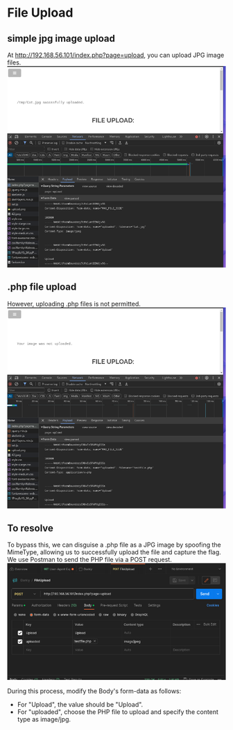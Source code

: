 # File Upload

## simple jpg image upload
At http://192.168.56.101/index.php?page=upload, you can upload JPG image files.
![upload_jpg_image](./upload_jpg.png)


## .php file upload
However, uploading .php files is not permitted.
![upload_php](./upload_php_notsuccess.png)


## To resolve
To bypass this, we can disguise a .php file as a JPG image by spoofing the MimeType, allowing us to successfully upload the file and capture the flag.
We use Postman to send the PHP file via a POST request.
![postman](./postman_php.png)

During this process, modify the Body's form-data as follows:

- For "Upload", the value should be "Upload".
- For "uploaded", choose the PHP file to upload and specify the content type as image/jpg.